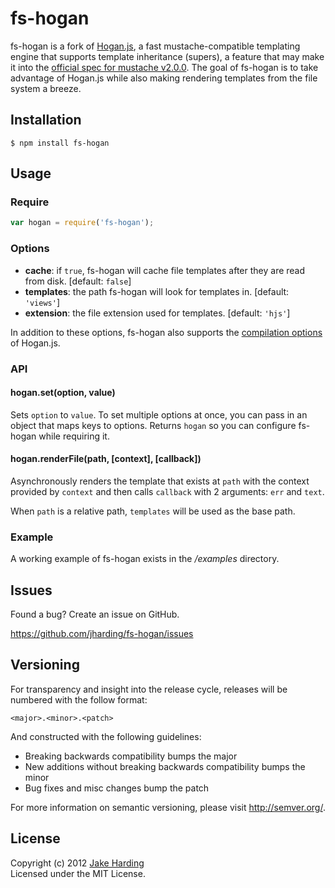 fs-hogan
========

fs-hogan is a fork of [Hogan.js](hogan.js), a fast mustache-compatible templating engine that supports template inheritance (supers), a feature that may make it into the [official spec for mustache v2.0.0](inheritance). The goal of fs-hogan is to take advantage of Hogan.js while also making rendering templates from the file system a breeze.

[hogan.js]: http://twitter.github.com/hogan.js/
[inheritance]: https://github.com/mustache/spec/issues/38

Installation
------------

```
$ npm install fs-hogan
```

Usage
-----

### Require

```javascript
var hogan = require('fs-hogan');
```

### Options

* __cache__: if `true`, fs-hogan will cache file templates after they are read from disk. [default: `false`] 
* __templates__: the path fs-hogan will look for templates in. [default: `'views'`] 
* __extension__: the file extension used for templates. [default: `'hjs'`] 

In addition to these options, fs-hogan also supports the [compilation options](options) of Hogan.js.

[options]: https://github.com/twitter/hogan.js#compilation-options

### API

#### hogan.set(option, value)

Sets `option` to `value`. To set multiple options at once, you can pass in an object that maps keys to options. Returns `hogan` so you can configure fs-hogan while requiring it. 

#### hogan.renderFile(path, [context], [callback])

Asynchronously renders the template that exists at `path` with the context provided by `context` and then calls `callback` with 2 arguments: `err` and `text`. 

When `path` is a relative path, `templates` will be used as the base path.

### Example

A working example of fs-hogan exists in the */examples* directory.

Issues
------

Found a bug? Create an issue on GitHub.

https://github.com/jharding/fs-hogan/issues

Versioning
----------

For transparency and insight into the release cycle, releases will be numbered with the follow format:

`<major>.<minor>.<patch>`

And constructed with the following guidelines:

* Breaking backwards compatibility bumps the major
* New additions without breaking backwards compatibility bumps the minor
* Bug fixes and misc changes bump the patch

For more information on semantic versioning, please visit http://semver.org/.

License
-------

Copyright (c) 2012 [Jake Harding](http://thejakeharding.com)  
Licensed under the MIT License.
